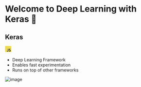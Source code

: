 # Welcome to Deep Learning with Keras :rocket:

## Keras
<code><img height="20" src="https://raw.githubusercontent.com/github/explore/80688e429a7d4ef2fca1e82350fe8e3517d3494d/topics/javascript/javascript.png"></code>

- Deep Learning Framework
- Enables fast experimentation
- Runs on top of other frameworks

![image](https://i2.wp.com/semiengineering.com/wp-content/uploads/2018/01/MLvsDL.png?ssl=1)